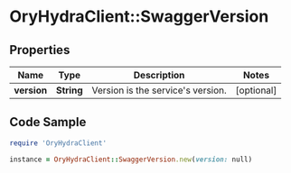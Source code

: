 # OryHydraClient::SwaggerVersion

## Properties

Name | Type | Description | Notes
------------ | ------------- | ------------- | -------------
**version** | **String** | Version is the service&#39;s version. | [optional] 

## Code Sample

```ruby
require 'OryHydraClient'

instance = OryHydraClient::SwaggerVersion.new(version: null)
```


